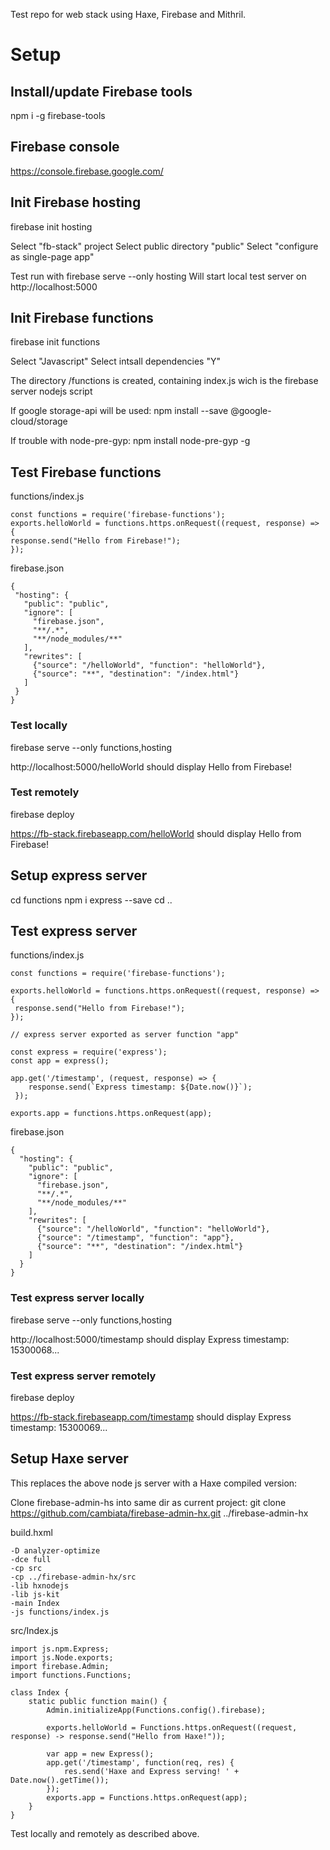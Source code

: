 Test repo for web stack using Haxe, Firebase and Mithril.

# Setup

## Install/update Firebase tools

npm i -g firebase-tools

## Firebase console

https://console.firebase.google.com/

## Init Firebase hosting

firebase init hosting

Select "fb-stack" project
Select public directory "public"
Select "configure as single-page app"

Test run with 
firebase serve --only hosting
Will start local test server on http://localhost:5000

## Init Firebase functions

firebase init functions

Select "Javascript"
Select intsall dependencies "Y"

The directory /functions is created, containing index.js wich is the firebase server nodejs script

If google storage-api will be used:
npm install --save @google-cloud/storage

If trouble with node-pre-gyp:
npm install node-pre-gyp -g

## Test Firebase functions

functions/index.js
```
const functions = require('firebase-functions');
exports.helloWorld = functions.https.onRequest((request, response) => {
response.send("Hello from Firebase!");
});
```

firebase.json
```
{
 "hosting": {
   "public": "public",
   "ignore": [
     "firebase.json",
     "**/.*",
     "**/node_modules/**"
   ],
   "rewrites": [     
     {"source": "/helloWorld", "function": "helloWorld"},
     {"source": "**", "destination": "/index.html"}     
   ]
 }
}
```
### Test locally

firebase serve --only functions,hosting

http://localhost:5000/helloWorld
should display
Hello from Firebase!

### Test remotely

firebase deploy

https://fb-stack.firebaseapp.com/helloWorld
should display
Hello from Firebase!

## Setup express server

cd functions
npm i express --save
cd ..

## Test express server

functions/index.js
```
const functions = require('firebase-functions');

exports.helloWorld = functions.https.onRequest((request, response) => {
 response.send("Hello from Firebase!");
});

// express server exported as server function "app"

const express = require('express');
const app = express();

app.get('/timestamp', (request, response) => {
    response.send(`Express timestamp: ${Date.now()}`);
 });
 
exports.app = functions.https.onRequest(app);
```

firebase.json
```
{
  "hosting": {
    "public": "public",
    "ignore": [
      "firebase.json",
      "**/.*",
      "**/node_modules/**"
    ],
    "rewrites": [      
      {"source": "/helloWorld", "function": "helloWorld"},
      {"source": "/timestamp", "function": "app"},
      {"source": "**", "destination": "/index.html"}      
    ]
  }
}
```
### Test express server locally

firebase serve --only functions,hosting

http://localhost:5000/timestamp
should display
Express timestamp: 15300068...

### Test express server remotely

firebase deploy

https://fb-stack.firebaseapp.com/timestamp
should display
Express timestamp: 15300069...

## Setup Haxe server
This replaces the above node js server with a Haxe compiled version:

Clone firebase-admin-hs into same dir as current project:
git clone https://github.com/cambiata/firebase-admin-hx.git ../firebase-admin-hx

build.hxml
```
-D analyzer-optimize
-dce full
-cp src
-cp ../firebase-admin-hx/src
-lib hxnodejs
-lib js-kit
-main Index
-js functions/index.js
```

src/Index.js
```
import js.npm.Express;
import js.Node.exports;
import firebase.Admin;
import functions.Functions;

class Index {
    static public function main() {
        Admin.initializeApp(Functions.config().firebase);
        
        exports.helloWorld = Functions.https.onRequest((request, response) -> response.send("Hello from Haxe!"));
        
        var app = new Express();
        app.get('/timestamp', function(req, res) {           
            res.send('Haxe and Express serving! ' + Date.now().getTime());
        });
        exports.app = Functions.https.onRequest(app);  
    }
}
```

Test locally and remotely as described above.



